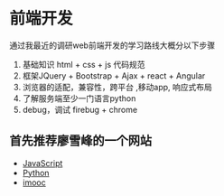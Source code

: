 # 前端开发 #
通过我最近的调研web前端开发的学习路线大概分以下步骤
1. 基础知识 html + css + js 代码规范
2. 框架JQuery + Bootstrap + Ajax + react + Angular
3. 浏览器的适配，兼容性，跨平台 ,移动app, 响应式布局
4. 了解服务端至少一门语言python
5. debug，调试 firebug + chrome


## 首先推荐廖雪峰的一个网站 ##

- [JavaScript](http://www.liaoxuefeng.com/wiki/001434446689867b27157e896e74d51a89c25cc8b43bdb3000/001434499832124d97d77b00706461f9daf1a390b75ade1000)
- [Python](http://www.liaoxuefeng.com/wiki/0014316089557264a6b348958f449949df42a6d3a2e542c000)
- [imooc](http://www.imooc.com/)


